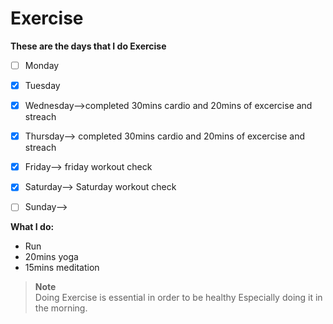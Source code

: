 # Exercise

**These are the days that I do Exercise**
- [ ] Monday
- [x] Tuesday
- [x] Wednesday-->completed 30mins cardio and 20mins of excercise and streach 
- [x] Thursday--> completed 30mins cardio and 20mins of excercise and streach 
- [x] Friday--> friday workout check
- [x] Saturday--> Saturday workout check
- [ ] Sunday--> 


**What I do:**
- Run
- 20mins yoga
- 15mins meditation


> **Note** <br>
> Doing Exercise is essential in order to be healthy Especially doing it in the morning.
